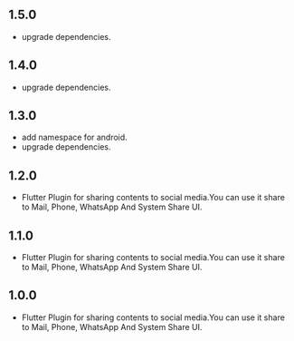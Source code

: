 ## 1.5.0

* upgrade dependencies.

## 1.4.0

* upgrade dependencies.

## 1.3.0

* add namespace for android.
* upgrade dependencies.

## 1.2.0

* Flutter Plugin for sharing contents to social media.You can use it share to Mail, Phone, WhatsApp And System Share UI.

## 1.1.0

* Flutter Plugin for sharing contents to social media.You can use it share to Mail, Phone, WhatsApp And System Share UI.

## 1.0.0

* Flutter Plugin for sharing contents to social media.You can use it share to Mail, Phone, WhatsApp And System Share UI.
